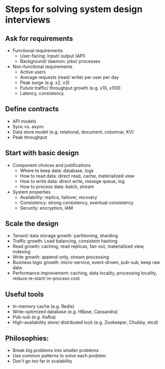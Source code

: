 # Steps for solving system design interviews

## Ask for requirements
* Functional requirements
    * User-facing: Input/ output (API)
    * Background/ daemon: jobs/ processes
* Non-functional requirements
    * Active users
    * Average requests (read/ write) per user per day
    * Peak surge (e.g. x2, x3)
    * Future traffic/ throughput growth (e.g. x10, x100)
    * Latency, consistency

## Define contracts
* API models
* Sync vs. async
* Data store model (e.g. relational, document, columnar, KV)
* Peak throughput

## Start with basic design
* Component choices and justifications
    * Where to keep data: database, logs
    * How to read data: direct read, cache, materialized view
    * How to write data: direct write, messge queue, log
    * How to process data: batch, stream
* System properties
    * Availability: replica, failover, recovery
    * Consistency: strong consistency, eventual consistency
    * Security: encryption, IAM

## Scale the design
* Tenant/ data storage growth: partitioning, sharding
* Traffic growth: Load balancing, consistent hashing
* Read growth: caching, read replicas, fan-out, materialized view, indexing
* Write growth: append-only, stream processing
* Business logic growth: micro-service, event-driven, pub-sub, keep raw data
* Performance improvement: caching, data locality, processing locality, reduce re-start/ re-process cost

## Useful tools
* In-memory cache (e.g. Redis)
* Write-optimized database (e.g. HBase, Cassandra)
* Pub-sub (e.g. Kafka)
* High-availability store/ distributed lock (e.g. Zookeeper, Chubby, etcd)

## Philosophies:
* Break big problems into smaller problems
* Use common patterns to solve each problem
* Don't go too far in scalability
